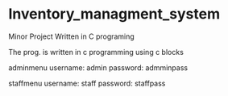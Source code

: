 # Inventory_managment_system
Minor Project Written in C programing

The prog. is written in c programming using c blocks

adminmenu
username: admin
password: admminpass

staffmenu
username: staff
password: staffpass
